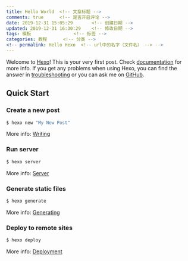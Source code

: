 ```yaml
---
title: Hello World	<!-- 文章标题 -->
comments: true      <!-- 是否开启评论 -->
date: 2019-12-31 15:05:29    	<!-- 创建日期 -->
updated: 2019-12-31 16:30:29	<!-- 修改日期 -->
tags: 模板 				<!-- 标签 -->
categories: 教程 		<!-- 分类 -->
<!-- permalink: Hello Hexo 	<!-- url中的名字（文件名） --> -->
---
```

Welcome to [Hexo](https://hexo.io/)! This is your very first post. Check [documentation](https://hexo.io/docs/) for more info. If you get any problems when using Hexo, you can find the answer in [troubleshooting](https://hexo.io/docs/troubleshooting.html) or you can ask me on [GitHub](https://github.com/hexojs/hexo/issues).

## Quick Start

### Create a new post

``` bash
$ hexo new "My New Post"
```

More info: [Writing](https://hexo.io/docs/writing.html)

### Run server

``` bash
$ hexo server
```

More info: [Server](https://hexo.io/docs/server.html)

### Generate static files

``` bash
$ hexo generate
```

More info: [Generating](https://hexo.io/docs/generating.html)

### Deploy to remote sites

``` bash
$ hexo deploy
```

More info: [Deployment](https://hexo.io/docs/one-command-deployment.html)
